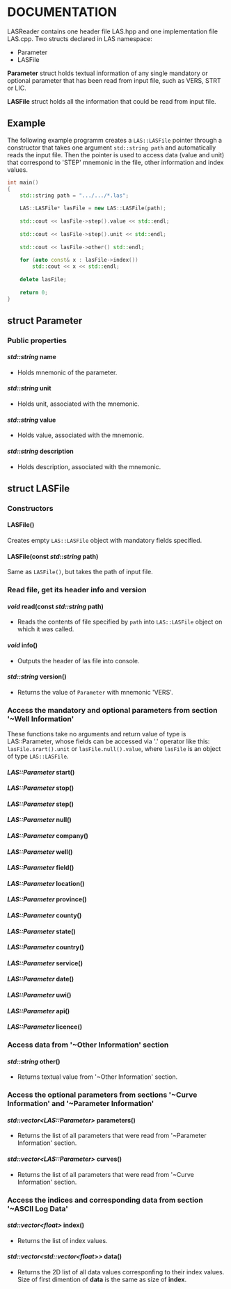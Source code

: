 # DOCUMENTATION

LASReader contains one header file LAS.hpp and one implementation file LAS.cpp. Two structs declared in LAS namespace:
  * Parameter
  * LASFile

**Parameter** struct holds textual information of any single mandatory or optional parameter that has been read from input file, 
such as VERS, STRT or LIC.

**LASFile** struct holds all the information that could be read from input file.


## Example

The following example programm creates a `LAS::LASFile` pointer through a constructor that takes 
one argument `std::string path` and automatically reads the input file. Then the pointer is used to access
data (value and unit) that correspond to 'STEP' mnemonic in the file, other information and index values.
```c++
int main()
{
    std::string path = ".../.../*.las";
    
    LAS::LASFile* lasFile = new LAS::LASFile(path);
    
    std::cout << lasFile->step().value << std::endl;
    
    std::cout << lasFile->step().unit << std::endl;
    
    std::cout << lasFile->other() std::endl;
    
    for (auto const& x : lasFile->index())
        std::cout << x << std::endl;
    
    delete lasFile;
    
    return 0;
}
```



## struct Parameter

### Public properties
#### *std::string* name
- Holds mnemonic of the parameter.
#### *std::string* unit
- Holds unit, associated with the mnemonic.
#### *std::string* value
- Holds value, associated with the mnemonic.
#### *std::string* description
- Holds description, associated with the mnemonic.
 



## struct LASFile

### Constructors

#### LASFile()
Creates empty `LAS::LASFile` object with mandatory fields specified.
#### LASFile(const *std::string* path)
Same as `LASFile()`, but takes the path of input file.

### Read file, get its header info and version
#### *void* read(const *std::string* path)
- Reads the contents of file specified by `path` into `LAS::LASFile` object on which it was called.
#### *void* info()
- Outputs the header of las file into console.
#### *std::string* version()
- Returns the value of `Parameter` with mnemonic 'VERS'.

### Access the mandatory and optional parameters from section '~Well Information'
These functions take no arguments and return value of type is LAS::Parameter, whose fields can be accessed via '.' 
operator like this: `lasFile.srart().unit` or `lasFile.null().value`, where `lasFile` is an object of type `LAS::LASFile`.
#### *LAS::Parameter* start()
#### *LAS::Parameter* stop()
#### *LAS::Parameter* step()
#### *LAS::Parameter* null()
#### *LAS::Parameter* company()
#### *LAS::Parameter* well()
#### *LAS::Parameter* field()
#### *LAS::Parameter* location()
#### *LAS::Parameter* province()
#### *LAS::Parameter* county()
#### *LAS::Parameter* state()
#### *LAS::Parameter* country()
#### *LAS::Parameter* service()
#### *LAS::Parameter* date()
#### *LAS::Parameter* uwi()
#### *LAS::Parameter* api()
#### *LAS::Parameter* licence()

### Access data from '~Other Information' section
#### *std::string* other()
- Returns textual value from '~Other Information' section.

### Access the optional parameters from sections '~Curve Information' and '~Parameter Information'
#### *std::vector\<LAS::Parameter>* parameters()
- Returns the list of all parameters that were read from '~Parameter Information' section.
#### *std::vector\<LAS::Parameter>* curves()
- Returns the list of all parameters that were read from '~Curve Information' section.

### Access the indices and corresponding data from section '~ASCII Log Data'
#### *std::vector\<float>* index()
- Returns the list of index values.
#### *std::vector\<std::vector\<float>>* data()
- Returns the 2D list of all data values corresponfing to their index values.  Size of first dimention of **data** is the same as size of **index**.
